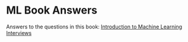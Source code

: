 # ML Book Answers
Answers to the questions in this book: [Introduction to Machine Learning Interviews](https://huyenchip.com/ml-interviews-book/)
